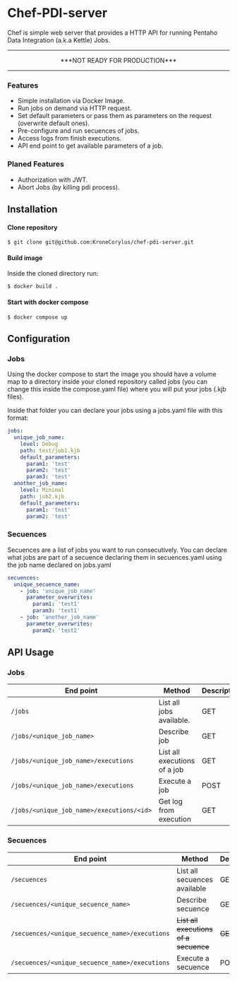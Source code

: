 
<h1>Chef-PDI-server</h1> 

Chef is simple web server that provides a HTTP API for running Pentaho Data Integration (a.k.a Kettle) Jobs.

------------
<p align="center">***NOT READY FOR PRODUCTION*** </p>


------------


<h3>Features</h3> 

- Simple installation via Docker Image.
- Run jobs on demand via HTTP request.
- Set default parameters or pass them as parameters on the request (overwrite default ones).
- Pre-configure and run secuences of jobs.
- Access logs from finish executions.
- API end point to get available parameters of a job.

<h3>Planed Features</h3>

- Authorization with JWT.
- Abort Jobs (by killing pdi process).


<h2>Installation</h2>
<h4>Clone repository</h4>

```shell
$ git clone git@github.com:KroneCorylus/chef-pdi-server.git
```

<h4>Build image</h4>

Inside the cloned directory run:

```shell
$ docker build .
```

<h4>Start with docker compose</h4>

```shell
$ docker compose up
```

<h2>Configuration</h2>

<h3>Jobs</h3>
Using the docker compose to start the image you should have a volume map to a directory inside your cloned repository called jobs (you can change this inside the compose.yaml file) where you will put your jobs (.kjb files).

Inside that folder you can declare your jobs using a jobs.yaml file with this format:
```yaml
jobs:
  unique_job_name:
    level: Debug 
    path: test/job1.kjb
    default_parameters:
      param1: 'test'
      param2: 'test'
      param3: 'test'
  another_job_name:
    level: Minimal 
    path: job2.kjb
    default_parameters:
      param1: 'test'
      param2: 'test'
```
<h3>Secuences</h3>
Secuences are a list of jobs you want to run consecutively. You can declare what jobs are part of a secuence declaring them in secuences.yaml using the job name declared on jobs.yaml

```yaml
secuences:
  unique_secuence_name:
    - job: 'unique_job_name'
      parameter_overwrites:
        param1: 'test1'
        param3: 'test1'
    - job: 'another_job_name'
      parameter_overwrites:
        param2: 'test2'
```


<h2>API Usage</h2>

<h3>Jobs</h3>

| End point | Method | Description                    |
| ------------- | ----------------------------------------------- | ----- |
| `/jobs`      | List all jobs available.       | GET |
| `/jobs/<unique_job_name>`   | Describe job     | GET |
| `/jobs/<unique_job_name>/executions`   | List all executions of a job     | GET |
| `/jobs/<unique_job_name>/executions`   | Execute a job     | POST |
| `/jobs/<unique_job_name>/executions/<id>`   | Get log from execution     | GET |

<h3>Secuences</h3>

| End point | Method | Description                    |
| ------------- | ----------------------------------------------- | ----- |
| `/secuences`   | List all secuences available     | GET |
| `/secuences/<unique_secuence_name>`   | Describe secuence     | GET |
| `/secuences/<unique_secuence_name>/executions`   | ~~List all executions of a secuence~~     | ~~GET~~ |
| `/secuences/<unique_secuence_name>/executions`   | Execute a secuence     | POST |

